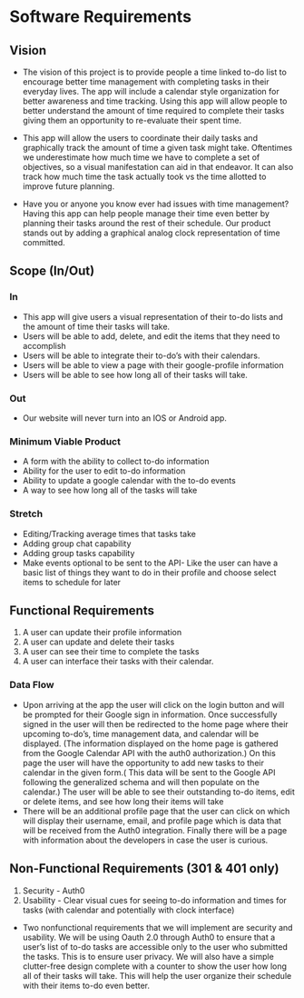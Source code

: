 # Software Requirements

## Vision

* The vision of this project is to provide people a time linked to-do list to encourage better time management with completing tasks in their everyday lives. The app will include a calendar style organization for better awareness and time tracking. Using this app will allow people to better understand the amount of time required to complete their tasks giving them an opportunity to re-evaluate their spent time.

* This app will allow the users to coordinate their daily tasks and graphically track the amount of time a given task might take. Oftentimes we underestimate how much time we have to complete a set of objectives, so a visual manifestation can aid in that endeavor. It can also track how much time the task actually took vs the time allotted to improve future planning. 

* Have you or anyone you know ever had issues with time management? Having this app can help people manage their time even better by planning their tasks around the rest of their schedule. Our product stands out by adding a graphical analog clock representation of time committed. 

## Scope (In/Out)

### In

* This app will give users a visual representation of their to-do lists and the amount of time their tasks will take. 
* Users will be able to add, delete, and edit the items that they need to accomplish
* Users will be able to integrate their to-do’s with their calendars. 
* Users will be able to view a page with their google-profile information
* Users will be able to see how long all of their tasks will take.

### Out

* Our website will never turn into an IOS or Android app.

### Minimum Viable Product

* A form with the ability to collect to-do information
* Ability for the user to edit to-do information
* Ability to update a google calendar with the to-do events
* A way to see how long all of the tasks will take

### Stretch

* Editing/Tracking average times that tasks take
* Adding group chat capability
* Adding group tasks capability
* Make events optional to be sent to the API- Like the user can have a basic list of things they want to do in their profile and choose select items to schedule for later

## Functional Requirements

1. A user can update their profile information
2. A user can update and delete their tasks 
3. A user can see their time to complete the tasks 
4. A user can interface their tasks with their calendar. 

### Data Flow

* Upon arriving at the app the user will click on the login button and will be prompted for their Google sign in information. Once successfully signed in the user will then be redirected to the home page where their upcoming to-do’s, time management data, and calendar will be displayed. (The information displayed on the home page is gathered from the Google Calendar API with the auth0 authorization.) On this page the user will have the opportunity to add new tasks to their calendar in the given form.( This data will be sent to the Google API following the generalized schema and will then populate on the calendar.) The user will be able to see their outstanding to-do items, edit or delete items, and see how long their items will take
* There will be an additional profile page that the user can click on which will display their username, email, and profile page which is data that will be received from the Auth0 integration. Finally there will be a page with information about the developers in case the user is curious.

## Non-Functional Requirements (301 & 401 only)

1. Security - Auth0
2. Usability - Clear visual cues for seeing to-do information and times for tasks (with calendar and potentially with clock interface)

* Two nonfunctional requirements that we will implement are security and usability. We will be using Oauth 2.0 through Auth0 to ensure that a user’s list of to-do tasks are accessible only to the user who submitted the tasks. This is to ensure user privacy. We will also have a simple clutter-free design complete with a counter to show the user how long all of their tasks will take. This will help the user organize their schedule with their items to-do even better.